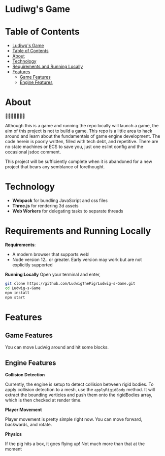 # Ludiwg's Game

# Table of Contents
- [Ludiwg's Game](#ludiwgs-game)
- [Table of Contents](#table-of-contents)
- [About](#about)
- [Technology](#technology)
- [Requirements and Running Locally](#requirements-and-running-locally)
- [Features](#features)
  - [Game Features](#game-features)
  - [Engine Features](#engine-features)

# About

🍝🍝🍝🍝🍝🍝🍝

Although this is a game and running the repo locally will launch a game, the aim of this project is not to build a game. This repo is a little area to hack around and learn about the fundamentals of game engine development. The code herein is poorly written, filled with tech debt, and repetitive. There are no state machines or ECS to save you, just one eslint config and the occasional jsdoc comment.

This project will be sufficiently complete when it is abandoned for a new project that bears any semblance of forethought.

# Technology

- **Webpack** for bundling JavaScript and css files
- **Three.js**  for rendering 3d assets
- **Web Workers** for delegating tasks to separate threads

# Requirements and Running Locally

**Requirements**:

- A modern browser that supports webl
- Node version 12.*.* or greater. Early version may work but are not explicitly supported


**Running Locally**
Open your terminal and enter,

```sh
git clone https://github.com/LudwigThePig/Ludwig-s-Game.git
cd Ludwig-s-Game
npm install
npm start
```
# Features

## Game Features

You can move Ludwig around and hit some blocks.

## Engine Features

**Collision Detection**

Currently, the engine is setup to detect collision between rigid bodies. To apply collision detection to a mesh, use the `applyRigidBody` method. It will extract the bounding verticies and push them onto the rigidBodies array, which is then checked at render time.

**Player Movement**

Player movement is pretty simple right now. You can move forward, backwards, and rotate.

**Physics**

If the pig hits a box, it goes flying up! Not much more than that at the moment
